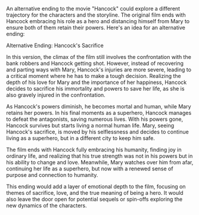 An alternative ending to the movie "Hancock" could explore a different trajectory for the characters and the storyline. The original film ends with Hancock embracing his role as a hero and distancing himself from Mary to ensure both of them retain their powers. Here's an idea for an alternative ending:

Alternative Ending: Hancock's Sacrifice

In this version, the climax of the film still involves the confrontation with the bank robbers and Hancock getting shot. However, instead of recovering and parting ways with Mary, Hancock's injuries are more severe, leading to a critical moment where he has to make a tough decision. Realizing the depth of his love for Mary and the importance of her happiness, Hancock decides to sacrifice his immortality and powers to save her life, as she is also gravely injured in the confrontation.

As Hancock's powers diminish, he becomes mortal and human, while Mary retains her powers. In his final moments as a superhero, Hancock manages to defeat the antagonists, saving numerous lives. With his powers gone, Hancock survives but starts living a normal human life. Mary, seeing Hancock's sacrifice, is moved by his selflessness and decides to continue living as a superhero, but in a different city to keep him safe.

The film ends with Hancock fully embracing his humanity, finding joy in ordinary life, and realizing that his true strength was not in his powers but in his ability to change and love. Meanwhile, Mary watches over him from afar, continuing her life as a superhero, but now with a renewed sense of purpose and connection to humanity.

This ending would add a layer of emotional depth to the film, focusing on themes of sacrifice, love, and the true meaning of being a hero. It would also leave the door open for potential sequels or spin-offs exploring the new dynamics of the characters.
